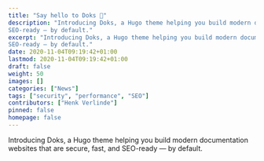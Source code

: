 ```yaml
---
title: "Say hello to Doks 👋"
description: "Introducing Doks, a Hugo theme helping you build modern documentation websites that are secure, fast, and
SEO-ready — by default."
excerpt: "Introducing Doks, a Hugo theme helping you build modern documentation websites that are secure, fast, and
SEO-ready — by default."
date: 2020-11-04T09:19:42+01:00
lastmod: 2020-11-04T09:19:42+01:00
draft: false
weight: 50
images: []
categories: ["News"]
tags: ["security", "performance", "SEO"]
contributors: ["Henk Verlinde"]
pinned: false
homepage: false
---
```


Introducing Doks, a Hugo theme helping you build modern documentation websites that are secure, fast, and SEO-ready — by
default.

